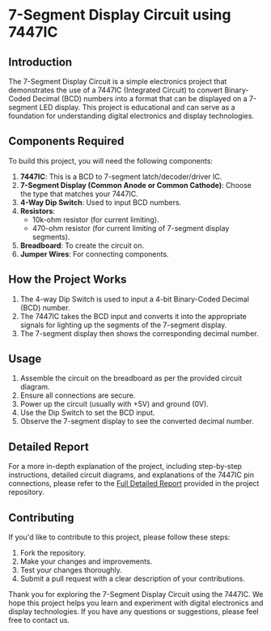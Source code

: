 # 7-Segment Display Circuit using 7447IC

## Introduction

The 7-Segment Display Circuit is a simple electronics project that demonstrates the use of a 7447IC (Integrated Circuit) to convert Binary-Coded Decimal (BCD) numbers into a format that can be displayed on a 7-segment LED display. This project is educational and can serve as a foundation for understanding digital electronics and display technologies.

## Components Required

To build this project, you will need the following components:

1. **7447IC**: This is a BCD to 7-segment latch/decoder/driver IC.
2. **7-Segment Display (Common Anode or Common Cathode)**: Choose the type that matches your 7447IC.
3. **4-Way Dip Switch**: Used to input BCD numbers.
4. **Resistors**:
   - 10k-ohm resistor (for current limiting).
   - 470-ohm resistor (for current limiting of 7-segment display segments).
5. **Breadboard**: To create the circuit on.
6. **Jumper Wires**: For connecting components.

## How the Project Works

1. The 4-way Dip Switch is used to input a 4-bit Binary-Coded Decimal (BCD) number.
2. The 7447IC takes the BCD input and converts it into the appropriate signals for lighting up the segments of the 7-segment display.
3. The 7-segment display then shows the corresponding decimal number.

## Usage

1. Assemble the circuit on the breadboard as per the provided circuit diagram.
2. Ensure all connections are secure.
3. Power up the circuit (usually with +5V) and ground (0V).
4. Use the Dip Switch to set the BCD input.
5. Observe the 7-segment display to see the converted decimal number.

## Detailed Report

For a more in-depth explanation of the project, including step-by-step instructions, detailed circuit diagrams, and explanations of the 7447IC pin connections, please refer to the [Full Detailed Report](report/7_segment_display_report.pdf) provided in the project repository.

## Contributing

If you'd like to contribute to this project, please follow these steps:

1. Fork the repository.
2. Make your changes and improvements.
3. Test your changes thoroughly.
4. Submit a pull request with a clear description of your contributions.


Thank you for exploring the 7-Segment Display Circuit using the 7447IC. We hope this project helps you learn and experiment with digital electronics and display technologies. If you have any questions or suggestions, please feel free to contact us.
